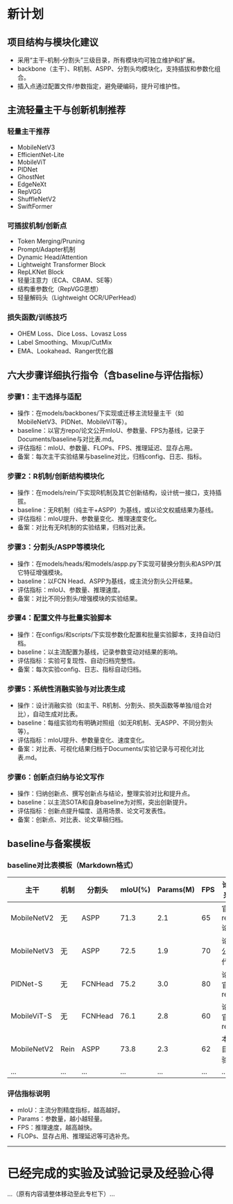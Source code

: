 # 新计划

## 项目结构与模块化建议

- 采用“主干-机制-分割头”三级目录，所有模块均可独立维护和扩展。
- backbone（主干）、R机制、ASPP、分割头均模块化，支持插拔和参数化组合。
- 插入点通过配置文件/参数指定，避免硬编码，提升可维护性。

## 主流轻量主干与创新机制推荐

### 轻量主干推荐
- MobileNetV3
- EfficientNet-Lite
- MobileViT
- PIDNet
- GhostNet
- EdgeNeXt
- RepVGG
- ShuffleNetV2
- SwiftFormer

### 可插拔机制/创新点
- Token Merging/Pruning
- Prompt/Adapter机制
- Dynamic Head/Attention
- Lightweight Transformer Block
- RepLKNet Block
- 轻量注意力（ECA、CBAM、SE等）
- 结构重参数化（RepVGG思想）
- 轻量解码头（Lightweight OCR/UPerHead）

### 损失函数/训练技巧
- OHEM Loss、Dice Loss、Lovasz Loss
- Label Smoothing、Mixup/CutMix
- EMA、Lookahead、Ranger优化器

## 六大步骤详细执行指令（含baseline与评估指标）

### 步骤1：主干选择与适配
- 操作：在models/backbones/下实现或迁移主流轻量主干（如MobileNetV3、PIDNet、MobileViT等）。
- baseline：以官方repo/论文公开mIoU、参数量、FPS为基线，记录于Documents/baseline与对比表.md。
- 评估指标：mIoU、参数量、FLOPs、FPS、推理延迟、显存占用。
- 备案：每次主干实验结果与baseline对比，归档config、日志、指标。

### 步骤2：R机制/创新结构模块化
- 操作：在models/rein/下实现R机制及其它创新结构，设计统一接口，支持插拔。
- baseline：无R机制（纯主干+ASPP）为基线，或以论文权威结果为基线。
- 评估指标：mIoU提升、参数量变化、推理速度变化。
- 备案：对比有无R机制的实验结果，归档对比表。

### 步骤3：分割头/ASPP等模块化
- 操作：在models/heads/和models/aspp.py下实现可替换分割头和ASPP/其它特征增强模块。
- baseline：以FCN Head、ASPP为基线，或主流分割头公开结果。
- 评估指标：mIoU、参数量、推理速度。
- 备案：对比不同分割头/增强模块的实验结果。

### 步骤4：配置文件与批量实验脚本
- 操作：在configs/和scripts/下实现参数化配置和批量实验脚本，支持自动归档。
- baseline：以主流配置为基线，记录参数变动对结果的影响。
- 评估指标：实验可复现性、自动归档完整性。
- 备案：每次实验config、日志、指标自动归档。

### 步骤5：系统性消融实验与对比表生成
- 操作：设计消融实验（如主干、R机制、分割头、损失函数等单独/组合对比），自动生成对比表。
- baseline：每组实验均有明确对照组（如无R机制、无ASPP、不同分割头等）。
- 评估指标：mIoU提升、参数量变化、速度变化。
- 备案：对比表、可视化结果归档于Documents/实验记录与可视化对比表.md。

### 步骤6：创新点归纳与论文写作
- 操作：归纳创新点、撰写创新点与结论，整理实验对比和提升点。
- baseline：以主流SOTA和自身baseline为对照，突出创新提升。
- 评估指标：创新点提升幅度、适用场景、论文可发表性。
- 备案：创新点、对比表、论文草稿归档。

## baseline与备案模板

### baseline对比表模板（Markdown格式）
| 主干        | 机制 | 分割头  | mIoU(%) | Params(M) | FPS | 论文/来源     | 备注       |
| ----------- | ---- | ------- | ------- | --------- | --- | ------------- | ---------- |
| MobileNetV2 | 无   | ASPP    | 71.3    | 2.1       | 65  | 官方repo/论文 | baseline   |
| MobileNetV3 | 无   | ASPP    | 72.5    | 1.9       | 70  | 论文/公开代码 |            |
| PIDNet-S    | 无   | FCNHead | 75.2    | 3.0       | 80  | 论文/官方repo |            |
| MobileViT-S | 无   | FCNHead | 76.1    | 2.8       | 60  | 论文/官方repo |            |
| MobileNetV2 | Rein | ASPP    | 73.8    | 2.3       | 62  | 本项目实验    | +R机制提升 |
| ...         | ...  | ...     | ...     | ...       | ... | ...           | ...        |

### 评估指标说明
- mIoU：主流分割精度指标，越高越好。
- Params：参数量，越小越轻量。
- FPS：推理速度，越高越快。
- FLOPs、显存占用、推理延迟等可选补充。

---

# 已经完成的实验及试验记录及经验心得

...（原有内容请整体移动至此专栏下）...
